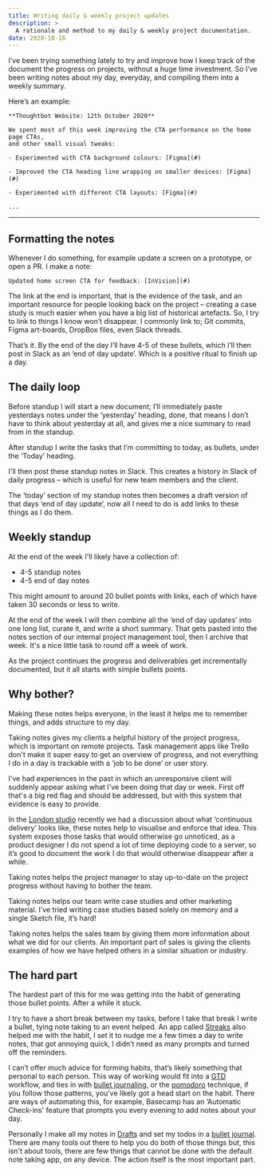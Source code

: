 ```yaml
---
title: Writing daily & weekly project updates
description: >
  A rationale and method to my daily & weekly project documentation.
date: 2020-10-16
---
```


I’ve been trying something lately to try and improve how I keep track of the
document the progress on projects, without a huge time investment. So I’ve been
writing notes about my day, everyday, and compiling them into a weekly summary. 

Here’s an example:

```
**Thoughtbot Website: 12th October 2020**

We spent most of this week improving the CTA performance on the home page CTAs,
and other small visual tweaks:

- Experimented with CTA background colours: [Figma](#)

- Improved the CTA heading line wrapping on smaller devices: [Figma](#)

- Experimented with different CTA layouts: [Figma](#)

...
```

---

## Formatting the notes

Whenever I do something, for example update a screen on a prototype, or open a PR. I make a note:

```
Updated home screen CTA for feedback: [InVision](#)
```

The link at the end is important, that is the evidence of the task, and an important resource for people looking back on the project – creating a case study is much easier when you have a big list of historical artefacts. So, I try to link to things I know won’t disappear. I commonly link to; Git commits, Figma art-boards, DropBox files, even Slack threads.

That’s it. By the end of the day I’ll have 4-5 of these bullets, which I’ll then post in Slack as an ‘end of day update’. Which is a positive ritual to finish up a day. 

## The daily loop

Before standup I will start a new document; I’ll immediately paste yesterdays notes under the ‘yesterday’ heading, done, that means I don’t have to think about yesterday at all, and gives me a nice summary to read from in the standup.

After standup I write the tasks that I’m committing to today, as bullets, under the ‘Today’ heading.

I'll then post these standup notes in Slack. This creates a history in Slack of daily progress – which is useful for new team members and the client.

The ‘today’ section of my standup notes then becomes a draft version of that days ‘end of day update’, now all I need to do is add links to these things as I do them.

## Weekly standup

At the end of the week I'll likely have a collection of:

- 4-5 standup notes
- 4-5 end of day notes

This might amount to around 20 bullet points with links, each of which have taken 30 seconds or less to write.

At the end of the week I will then combine all the ‘end of day updates’ into one long list, curate it, and write a short summary. That gets pasted into the notes section of our internal project management tool, then I archive that week. It's a nice little task to round off a week of work.

As the project continues the progress and deliverables get incrementally documented, but it all starts with simple bullets points.

## Why bother?

Making these notes helps everyone, in the least it helps me to remember things, and adds structure to my day.

Taking notes gives my clients a helpful history of the project progress, which is important on remote projects. Task management apps like Trello don't make it super easy to get an overview of progress, and not everything I do in a day is trackable with a ‘job to be done’ or user story. 

I've had experiences in the past in which an unresponsive client will suddenly appear asking what I've been doing that day or week. First off that's a big red flag and should be addressed, but with this system that evidence is easy to provide. 

In the [London studio](https://thoughtbot.com/london) recently we had a discussion about what ‘continuous delivery’ looks like, these notes help to visualise and enforce that idea. This system exposes those tasks that would otherwise go unnoticed, as a product designer I do not spend a lot of time deploying code to a server, so it’s good to document the work I do that would otherwise disappear after a while. 

Taking notes helps the project manager to stay up-to-date on the project progress without having to bother the team.

Taking notes helps our team write case studies and other marketing material. I’ve tried writing case studies based solely on memory and a single Sketch file, it’s hard! 

Taking notes helps the sales team by giving them more information about what we did for our clients. An important part of sales is giving the clients examples of how we have helped others in a similar situation or industry.

## The hard part

The hardest part of this for me was getting into the habit of generating those bullet points. After a while it stuck. 

I try to have a short break between my tasks, before I take that break I write a bullet, tying note taking to an event helped. An app called [Streaks](https://thoughtbot.com/london) also helped me with the habit, I set it to nudge me a few times a day to write notes, that got annoying quick, I didn’t need as many prompts and turned off the reminders.

I can’t offer much advice for forming habits, that’s likely something that personal to each person. This way of working would fit into a [GTD](https://gettingthingsdone.com/) workflow, and ties in with [bullet journaling](https://bulletjournal.com/pages/learn), or the [pomodoro](https://en.wikipedia.org/wiki/Pomodoro_Technique) technique, if you follow those patterns, you’ve likely got a head start on the habit. There are ways of automating this, for example, Basecamp has an ‘Automatic Check-ins' feature that prompts you every evening to add notes about your day.

Personally I make all my notes in [Drafts](https://getdrafts.com/) and set my todos in a [bullet journal](https://bulletjournal.com/pages/learn). There are many tools out there to help you do both of those things but, this isn't about tools, there are few things that cannot be done with the default note taking app, on any device. The action itself is the most important part.
